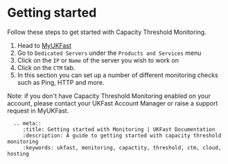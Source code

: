# Getting started

Follow these steps to get started with Capacity Threshold Monitoring.

1. Head to [MyUKFast](https://my.ukfast.co.uk)
2. Go to `Dedicated Servers` under the `Products and Services` menu
3. Click on the `IP` or `Name` of the server you wish to work on
4. Click on the `CTM` tab.
5. In this section you can set up a number of different monitoring checks such as Ping, HTTP and more.

Note: if you don't have Capacity Threshold Monitoring enabled on your account, please contact your UKFast Account Manager or raise a support request in MyUKFast.

```eval_rst
  .. meta::
     :title: Getting started with Monitoring | UKFast Documentation
     :description: A guide to getting started with capacity threshold monitoring
     :keywords: ukfast, monitoring, capactity, threshold, ctm, cloud, hosting

